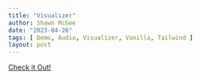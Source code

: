 ```yaml
---
title: "Visualizer"
author: Shawn McGee
date: "2023-04-26"
tags: [ Demo, Audio, Visualizer, Vanilla, Tailwind ]
layout: post
---
```


<a
  title="Posts"
  href="https://shawn-mcgee.github.io/visualizer"
  class="flex flex-row justify-center items-center gap-1 rounded bg-pink-300 p-2 hover:bg-pink-200 hover:drop-shadow-xl">
  Check it Out!
</a>